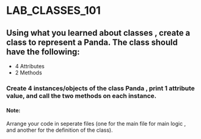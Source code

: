 # LAB_CLASSES_101


## Using what you learned about classes , create a class to represent a Panda. The class should have the following:
- 4 Attributes
- 2 Methods


### Create 4 instances/objects of the class Panda , print 1 attribute value,  and call the two methods on each instance. 
#### Note:
Arrange your code in seperate files (one for the main file for main logic , and another for the definition of the class). 
